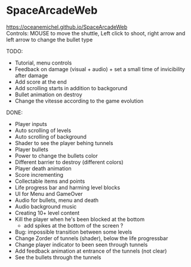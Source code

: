 # SpaceArcadeWeb
https://oceanemichel.github.io/SpaceArcadeWeb  
Controls: MOUSE to move the shuttle, Left click to shoot, right arrow and left arrow to change the bullet type

TODO:
- Tutorial, menu controls
- Feedback on damage (visual + audio) + set a small time of invicibility after damage
- Add score at the end
- Add scrolling starts in addition to backgorund
- Bullet animation on destroy
 - Change the vitesse according to the game evolution
 
DONE:
- Player inputs
- Auto scrolling of levels
- Auto scrolling of background
- Shader to see the player behing tunnels
- Player bullets 
- Power to change the bullets color
- Different barrier to destroy (different colors)
- Player death animation
- Score incrementing
- Collectable items and points
- Life progress bar and harming level blocks
- UI for Menu and GameOver
- Audio for bullets, menu and death
- Audio background music
- Creating 10+ level content
- Kill the player when he's been blocked at the bottom 
  + add spikes at the bottom of the screen ?
- Bug: impossible transition between some levels
- Change Zorder of tunnels (shader), below the life progressbar
- Change player indicator to been seen through tunnels
- Add feedback animation at entrance of the tunnels (not clear)
 - See the bullets through the tunnels
